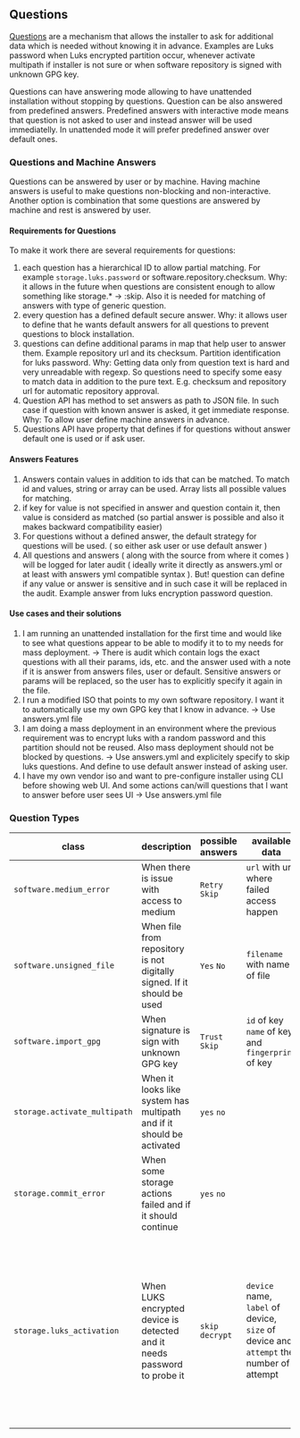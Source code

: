 ## Questions

[Questions][] are a mechanism that allows the installer to ask for additional data which is needed without knowing it in advance.
Examples are Luks password when Luks encrypted partition occur, whenever activate multipath if installer is not sure
or when software repository is signed with unknown GPG key.

Questions can have answering mode allowing to have unattended installation without stopping by questions. Question can be
also answered from predefined answers. Predefined answers with interactive mode means that question is not asked to user
and instead answer will be used immediatelly. In unattended mode it will prefer predefined answer over default ones.

[Questions]: https://opensuse.github.io/agama/dbus/ref-org.opensuse.Agama.Questions1.html

### Questions and Machine Answers

Questions can be answered by user or by machine. Having machine answers is useful to make questions
non-blocking and non-interactive. Another option is combination that some questions are answered by machine and rest
is answered by user.

#### Requirements for Questions

To make it work there are several requirements for questions:

1. each question has a hierarchical ID to allow partial matching. For example `storage.luks.password` or
software.repository.checksum. Why: it allows in the future when questions are consistent enough to allow something like
storage.* -> :skip. Also it is needed for matching of answers with type of generic question.
2. every question has a defined default secure answer. Why: it allows user to define that he wants default answers for all questions
   to prevent questions to block installation.
3. questions can define additional params in map that help user to answer them. Example repository url and its checksum.
   Partition identification for luks password. Why: Getting data only from question text is hard and very unreadable with regexp.
   So questions need to specify some easy to match data in addition to the pure text.
   E.g. checksum and repository url for automatic repository approval.
4. Question API has method to set answers as path to JSON file. In such case if question
   with known answer is asked, it get immediate response.
   Why: To allow user define machine answers in advance.
5. Questions API have property that defines if for questions without answer default one is used or if ask user.

#### Answers Features

1. Answers contain values in addition to ids that can be matched. To match
id and values, string or array can be used. Array lists all possible values for matching.
2. if key for value is not specified in answer and question contain it, then value is considerd as matched (so partial answer is possible and also it makes backward compatibility easier)
3. For questions without a defined answer, the default strategy for questions will be used. ( so either ask user or use default answer )
4. All questions and answers ( along with the source from where it comes )
   will be logged for later audit ( ideally write it directly as answers.yml or at least with answers yml compatible syntax ). But! question can define if any value or answer is sensitive and in such case
   it will be replaced in the audit. Example answer from luks encryption password question.


#### Use cases and their solutions

1. I am running an unattended installation for the first time and would like to see what questions appear to be able to modify it to
to my needs for mass deployment. -> There is audit which contain logs the exact questions
with all their params, ids, etc. and the answer used with a note if it is answer from answers files, user or default.
Sensitive answers or params will be replaced, so the user has to explicitly specify it again in the file.
2. I run a modified ISO that points to my own software repository. I want it to automatically use my own
  GPG key that I know in advance. -> Use answers.yml file
3. I am doing a mass deployment in an environment where the previous requirement was to encrypt luks with a random password
   and this partition should not be reused. Also mass deployment should not be blocked by questions. -> Use answers.yml and explicitely specify to skip luks questions. And define to use
   default answer instead of asking user.
4. I have my own vendor iso and want to pre-configure installer using CLI before showing web UI. And some actions can/will
   questions that I want to answer before user sees UI -> Use answers.yml file

### Question Types

| class  | description  | possible answers  | available data  | notes  |
|---     |---           |---                |---              |---     |
| `software.medium_error` | When there is issue with access to medium  | `Retry` `Skip`  | `url` with url where failed access happen  |   |
| `software.unsigned_file`  | When file from repository is not digitally signed. If it should be used  | `Yes` `No`  | `filename` with name of file  |   |
| `software.import_gpg`  | When signature is sign with unknown GPG key  | `Trust` `Skip`  | `id` of key `name` of key and `fingerprint` of key |   |
| `storage.activate_multipath` | When it looks like system has multipath and if it should be activated | `yes` `no` |  | Here it is used lower case. It should be unified. |
| `storage.commit_error` | When some storage actions failed and if it should continue | `yes` `no` |  | Also here it is lowercase |
| `storage.luks_activation` | When LUKS encrypted device is detected and it needs password to probe it | `skip` `decrypt` | `device` name, `label` of device, `size` of device and `attempt` the number of attempt | Answer contain additional field password that has to be filled if answer is `decrypt`. Attempt data can be used to limit passing wrong password. |
